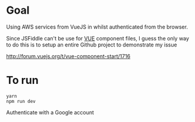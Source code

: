 # Goal

Using AWS services from VueJS in whilst authenticated from the browser.

Since JSFiddle can't be use for [VUE](http://vuejs.org/) component files, I
guess the only way to do this is to setup an entire Github project to
demonstrate my issue

<http://forum.vuejs.org/t/vue-component-start/1716>


# To run

	yarn
	npm run dev

Authenticate with a Google account
